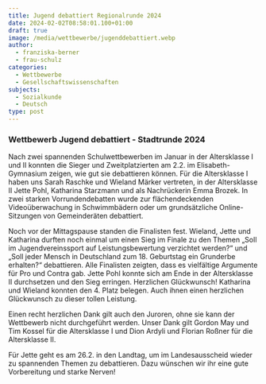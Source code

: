 ```yaml
---
title: Jugend debattiert Regionalrunde 2024
date: 2024-02-02T08:58:01.100+01:00
draft: true
image: /media/wettbewerbe/jugenddebattiert.webp
author:
  - franziska-berner
  - frau-schulz
categories:
  - Wettbewerbe
  - Gesellschaftswissenschaften
subjects:
  - Sozialkunde
  - Deutsch
type: post
---
```

### Wettbewerb Jugend debattiert - Stadtrunde 2024

Nach zwei spannenden Schulwettbewerben im Januar in der Altersklasse I und II konnten die Sieger und Zweitplatzierten am 2.2. im Elisabeth-Gymnasium zeigen, wie gut sie debattieren können. Für die Altersklasse I haben uns Sarah Raschke und Wieland Märker vertreten, in der Altersklasse II Jette Pohl, Katharina Starzmann und als Nachrückerin Emma Brozek. In zwei starken Vorrundendebatten wurde zur flächendeckenden Videoüberwachung in Schwimmbädern oder um grundsätzliche Online-Sitzungen von Gemeinderäten debattiert. 

Noch vor der Mittagspause standen die Finalisten fest. Wieland, Jette und Katharina durften noch einmal um einen Sieg im Finale zu den Themen „Soll im Jugendvereinssport auf Leistungsbewertung verzichtet werden?“ und „Soll jeder Mensch in Deutschland zum 18. Geburtstag ein Grunderbe erhalten?“ debattieren. Alle Finalisten zeigten, dass es vielfältige Argumente für Pro und Contra gab. Jette Pohl konnte sich am Ende in der Altersklasse II durchsetzen und den Sieg erringen. Herzlichen Glückwunsch! Katharina und Wieland konnten den 4. Platz belegen. Auch ihnen einen herzlichen Glückwunsch zu dieser tollen Leistung.

Einen recht herzlichen Dank gilt auch den Juroren, ohne sie kann der Wettbewerb nicht durchgeführt werden. Unser Dank gilt Gordon May und Tim Kossel für die Altersklasse I und Dion Ardyli und Florian Roßner für die Altersklasse II.

Für Jette geht es am 26.2. in den Landtag, um im Landesausscheid wieder zu spannenden Themen zu debattieren. Dazu wünschen wir ihr eine gute Vorbereitung und starke Nerven!




